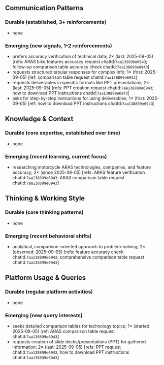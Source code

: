 ## Communication Patterns
### Durable (established, 3+ reinforcements)
- none

### Emerging (new signals, 1-2 reinforcements)
- prefers accuracy verification of technical data; 2× (last: 2025-09-05) [refs: ARAS bike features accuracy request chatId:`7aa138899e6943`; follow-up comparison table accuracy check chatId:`7aa138899e6943`]
- requests structured tabular responses for complex info; 1× (first: 2025-09-05) [ref: comparison table request chatId:`7aa138899e6943`]
- requests deliverables in specific formats like PPT presentations; 2× (last: 2025-09-05) [refs: PPT creation request chatId:`7aa138899e6943`; how to download PPT instructions chatId:`7aa138899e6943`]
- asks for step-by-step instructions for using deliverables; 1× (first: 2025-09-05) [ref: how to download PPT instructions chatId:`7aa138899e6943`]

## Knowledge & Context
### Durable (core expertise, established over time)
- none

### Emerging (recent learning, current focus)
- researching motorcycle ARAS technologies, companies, and feature accuracy; 2× (since 2025-09-05) [refs: ARAS feature verification chatId:`7aa138899e6943`; ARAS comparison table request chatId:`7aa138899e6943`]

## Thinking & Working Style
### Durable (core thinking patterns)
- none

### Emerging (recent behavioral shifts)
- analytical, comparison-oriented approach to problem-solving; 2× (observed: 2025-09-05) [refs: feature accuracy check chatId:`7aa138899e6943`; comprehensive comparison table request chatId:`7aa138899e6943`]

## Platform Usage & Queries
### Durable (regular platform activities)
- none

### Emerging (new query interests)
- seeks detailed comparison tables for technology topics; 1× (started: 2025-09-05) [ref: ARAS comparison table request chatId:`7aa138899e6943`]
- requests creation of slide decks/presentations (PPT) for gathered information; 2× (last: 2025-09-05) [refs: PPT request chatId:`7aa138899e6943`; how to download PPT instructions chatId:`7aa138899e6943`]